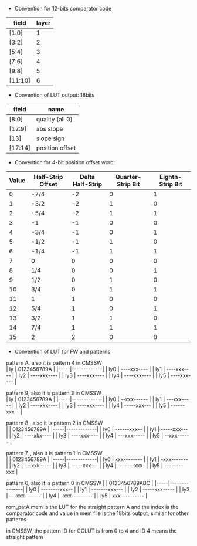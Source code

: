 * Convention for 12-bits comparator code

|  field   | layer |
|----------|-------|
|  [1:0]   |   1   |
|  [3:2]   |   2   |
|  [5:4]   |   3   |
|  [7:6]   |   4   |
|  [9:8]   |   5   |
|  [11:10] |   6   |

* Convention of LUT output:  18bits

|  field   |  name           |
|----------|-----------------|
| [8:0]    | quality (all 0) |
| [12:9]   | abs slope       |
| [13]     | slope sign      |
| [17:14]  | position offset |


* Convention for 4-bit position offset word:

| Value | Half-Strip Offset  | Delta Half-Strip  | Quarter-Strip Bit  | Eighth-Strip Bit |
|-------|--------------------|-------------------|--------------------|------------------|
|   0   |   -7/4             |   -2              |   0                |   1              |
|   1   |   -3/2             |   -2              |   1                |   0              |
|   2   |   -5/4             |   -2              |   1                |   1              |
|   3   |   -1               |   -1              |   0                |   0              |
|   4   |   -3/4             |   -1              |   0                |   1              |
|   5   |   -1/2             |   -1              |   1                |   0              |
|   6   |   -1/4             |   -1              |   1                |   1              |
|   7   |   0                |   0               |   0                |   0              |
|   8   |   1/4              |   0               |   0                |   1              |
|   9   |   1/2              |   0               |   1                |   0              |
|   10  |   3/4              |   0               |   1                |   1              |
|   11  |   1                |   1               |   0                |   0              |
|   12  |   5/4              |   1               |   0                |   1              |
|   13  |   3/2              |   1               |   1                |   0              |
|   14  |   7/4              |   1               |   1                |   1              |
|   15  |   2                |   2               |   0                |   0              |

* Convention of LUT for FW and patterns 

pattern A, also it is pattern 4 in CMSSW   
| ly  | 0123456789A | 
|-----|-------------|
| ly0 | ----xxx---- | 
| ly1 | ----xxx---- | 
| ly2 | ----xkx---- | 
| ly3 | ----xxx---- | 
| ly4 | ----xxx---- | 
| ly5 | ----xxx---- | 

pattern 9, also it is pattern 3 in CMSSW   
| ly  | 0123456789A | 
|-----|-------------|
| ly0 | --xxx------ | 
| ly1 | ---xxx----- | 
| ly2 | ----xkx---- | 
| ly3 | ----xxx---- | 
| ly4 | -----xxx--- | 
| ly5 | ------xxx-- | 

pattern 8 , also it is pattern 2 in CMSSW   
|     | 0123456789A |
|-----|-------------|
| ly0 | ------xxx-- |
| ly1 | -----xxx--- |
| ly2 | ----xkx---- |
| ly3 | ----xxx---- |
| ly4 | ---xxx----- |
| ly5 | --xxx------ |

pattern 7, , also it is pattern 1 in CMSSW   
|     | 0123456789A | 
|-----|-------------|
| ly0 | xxx-------- | 
| ly1 | -xxx------- | 
| ly2 | ---xxk----- | 
| ly3 | -----xxx--- | 
| ly4 | -------xxx- | 
| ly5 | --------xxx | 

pattern 6, also it is pattern 0 in CMSSW
|     | 0123456789ABC | 
|-----|---------------|
| ly0 | --------xxx-- |
| ly1 | -------xxx--- |
| ly2 | -----kxx----- |
| ly3 | ---xxx------- |
| ly4 | -xxx--------- |
| ly5 | xxx---------- |


rom_patA.mem is the LUT for the straight pattern A and the index is the comparator code and value in mem file is the 18bits output, similar for other patterns

in CMSSW, the pattern ID for CCLUT is from 0 to 4 and ID 4 means the straight pattern

